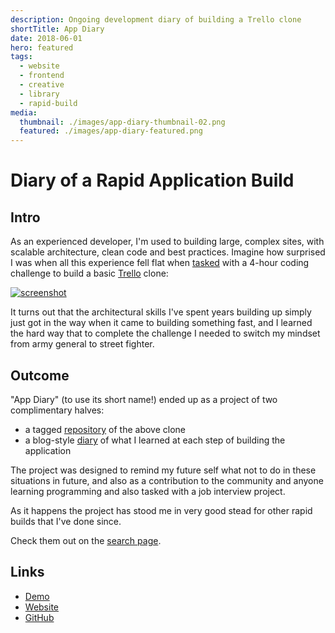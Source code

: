 ```yaml
---
description: Ongoing development diary of building a Trello clone
shortTitle: App Diary
date: 2018-06-01
hero: featured
tags:
  - website
  - frontend
  - creative
  - library
  - rapid-build
media:
  thumbnail: ./images/app-diary-thumbnail-02.png
  featured: ./images/app-diary-featured.png
---
```


# Diary of a Rapid Application Build

## Intro

As an experienced developer, I'm used to building large, complex sites, with scalable architecture, clean code and best practices. Imagine how surprised I was when all this experience fell flat when [tasked](https://davestewart.github.io/app-diary/#/intro/background) with a 4-hour coding challenge to build a basic [Trello](https://trello.com/) clone:

[![screenshot](https://github.com/davestewart/vue-trello-clone/raw/master/docs/screenshot.png)](http://trello.davestewart.io/)

It turns out that the architectural skills I've spent years building up simply just got in the way when it came to building something fast, and I learned the hard way that to complete the challenge I needed to switch my mindset from army general to street fighter.

## Outcome

"App Diary" (to use its short name!) ended up as a project of two complimentary halves:

- a tagged [repository](https://github.com/davestewart/app-diary/releases) of the above clone
- a blog-style [diary](https://davestewart.github.io/app-diary/#/diary/index) of what I learned at each step of building the application

The project was designed to remind my future self what not to do in these situations in future, and also as a contribution to the community and anyone learning programming and also tasked with a job interview project.

As it happens the project has stood me in very good stead for other rapid builds that I've done since.

Check them out on the [search page](/search/?tags=rapid-build).

## Links

- [Demo](http://trello.davestewart.io)
- [Website](https://davestewart.github.io/app-diary)
- [GitHub](https://github.com/davestewart/app-diary)

